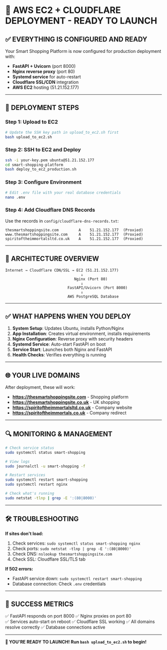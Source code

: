 # 🚀 AWS EC2 + CLOUDFLARE DEPLOYMENT - READY TO LAUNCH

## ✅ EVERYTHING IS CONFIGURED AND READY

Your Smart Shopping Platform is now configured for production deployment with:
- **FastAPI + Uvicorn** (port 8000)
- **Nginx reverse proxy** (port 80) 
- **Systemd service** for auto-restart
- **Cloudflare SSL/CDN** integration
- **AWS EC2** hosting (51.21.152.177)

---

## 🎯 DEPLOYMENT STEPS

### **Step 1: Upload to EC2**
```bash
# Update the SSH key path in upload_to_ec2.sh first
bash upload_to_ec2.sh
```

### **Step 2: SSH to EC2 and Deploy**
```bash
ssh -i your-key.pem ubuntu@51.21.152.177
cd smart-shopping-platform
bash deploy_to_ec2_production.sh
```

### **Step 3: Configure Environment**
```bash
# Edit .env file with your real database credentials
nano .env
```

### **Step 4: Add Cloudflare DNS Records**
Use the records in `config/cloudflare-dns-records.txt`:
```
thesmartshoppingsite.com         A    51.21.152.177  (Proxied)
www.thesmartshoppingsite.com     A    51.21.152.177  (Proxied)
spiritoftheimmortalsltd.co.uk    A    51.21.152.177  (Proxied)
```

---

## 🔧 ARCHITECTURE OVERVIEW

```
Internet → Cloudflare CDN/SSL → EC2 (51.21.152.177)
                                  ↓
                               Nginx (Port 80) 
                                  ↓
                            FastAPI/Uvicorn (Port 8000)
                                  ↓
                            AWS PostgreSQL Database
```

---

## ✅ WHAT HAPPENS WHEN YOU DEPLOY

1. **System Setup**: Updates Ubuntu, installs Python/Nginx
2. **App Installation**: Creates virtual environment, installs requirements  
3. **Nginx Configuration**: Reverse proxy with security headers
4. **Systemd Service**: Auto-start FastAPI on boot
5. **Service Start**: Launches both Nginx and FastAPI
6. **Health Checks**: Verifies everything is running

---

## 🌐 YOUR LIVE DOMAINS

After deployment, these will work:
- **https://thesmartshoppingsite.com** - Shopping platform
- **https://thesmartshoppingsite.co.uk** - UK shopping 
- **https://spiritoftheimmortalsltd.co.uk** - Company website
- **https://spiritoftheimmortals.co.uk** - Company redirect

---

## 🔍 MONITORING & MANAGEMENT

```bash
# Check service status
sudo systemctl status smart-shopping

# View logs
sudo journalctl -u smart-shopping -f

# Restart services
sudo systemctl restart smart-shopping
sudo systemctl restart nginx

# Check what's running
sudo netstat -tlnp | grep -E ':(80|8000)'
```

---

## 🛠️ TROUBLESHOOTING

**If sites don't load:**
1. Check services: `sudo systemctl status smart-shopping nginx`
2. Check ports: `sudo netstat -tlnp | grep -E ':(80|8000)'`
3. Check DNS: `nslookup thesmartshoppingsite.com`
4. Check SSL: Cloudflare SSL/TLS tab

**If 502 errors:**
- FastAPI service down: `sudo systemctl restart smart-shopping`
- Database connection: Check `.env` credentials

---

## 🎉 SUCCESS METRICS

✅ FastAPI responds on port 8000
✅ Nginx proxies on port 80  
✅ Services auto-start on reboot
✅ Cloudflare SSL working
✅ All domains resolve correctly
✅ Database connections active

---

**🚀 YOU'RE READY TO LAUNCH! Run `bash upload_to_ec2.sh` to begin!**
